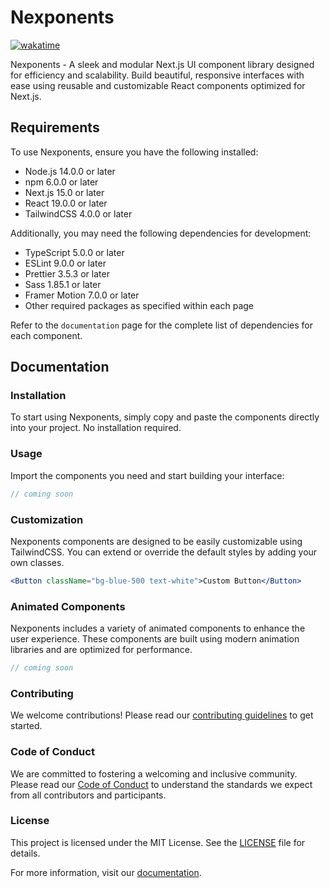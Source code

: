 # Nexponents

[![wakatime](https://wakatime.com/badge/user/c245bc64-86c4-4477-8e51-6ba957d4a58c/project/75047944-264c-4239-81a2-259b7ee42b5e.svg)](https://wakatime.com/badge/user/c245bc64-86c4-4477-8e51-6ba957d4a58c/project/75047944-264c-4239-81a2-259b7ee42b5e)

Nexponents - A sleek and modular Next.js UI component library designed for efficiency and scalability. Build beautiful, responsive interfaces with ease using reusable and customizable React components optimized for Next.js.

## Requirements

To use Nexponents, ensure you have the following installed:

- Node.js 14.0.0 or later
- npm 6.0.0 or later
- Next.js 15.0 or later
- React 19.0.0 or later
- TailwindCSS 4.0.0 or later

Additionally, you may need the following dependencies for development:

- TypeScript 5.0.0 or later
- ESLint 9.0.0 or later
- Prettier 3.5.3 or later
- Sass 1.85.1 or later
- Framer Motion 7.0.0 or later
- Other required packages as specified within each page

Refer to the `documentation` page for the complete list of dependencies for each component.

## Documentation

### Installation

To start using Nexponents, simply copy and paste the components directly into your project. No installation required.

### Usage

Import the components you need and start building your interface:

```jsx
// coming soon
```

### Customization

Nexponents components are designed to be easily customizable using TailwindCSS. You can extend or override the default styles by adding your own classes.

```jsx
<Button className="bg-blue-500 text-white">Custom Button</Button>
```

### Animated Components

Nexponents includes a variety of animated components to enhance the user experience. These components are built using modern animation libraries and are optimized for performance.

```jsx
// coming soon
```

### Contributing

We welcome contributions! Please read our [contributing guidelines](CONTRIBUTING.md) to get started.

### Code of Conduct

We are committed to fostering a welcoming and inclusive community. Please read our [Code of Conduct](CODE_OF_CONDUCT.md) to understand the standards we expect from all contributors and participants.

### License

This project is licensed under the MIT License. See the [LICENSE](LICENSE) file for details.

For more information, visit our [documentation](https://nexponents.example.com/docs).
